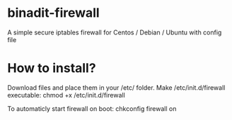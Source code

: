 binadit-firewall
================

A simple secure iptables firewall for Centos / Debian / Ubuntu with config file

How to install?
===============

Download files and place them in your /etc/ folder. Make /etc/init.d/firewall executable: chmod +x /etc/init.d/firewall

To automaticly start firewall on boot: chkconfig firewall on